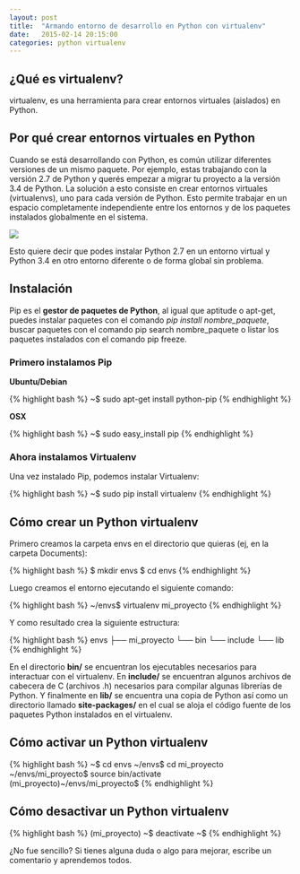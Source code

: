 ```yaml
---
layout: post
title:  "Armando entorno de desarrollo en Python con virtualenv"
date:   2015-02-14 20:15:00
categories: python virtualenv
---
```

## ¿Qué es virtualenv?

virtualenv, es una herramienta para crear entornos virtuales (aislados) en Python.

## Por qué crear entornos virtuales en Python

Cuando se está desarrollando con Python, es común utilizar diferentes versiones de un mismo paquete. Por ejemplo, estas trabajando con la versión 2.7 de Python y querés empezar a migrar tu proyecto a la versión 3.4 de Python. La solución a esto consiste en crear entornos virtuales (virtualenvs), uno para cada versión de Python. Esto permite trabajar en un espacio completamente independiente entre los entornos y de los paquetes instalados globalmente en el sistema.

<img src="{{ site.url }}/assets/virtualenv.gif" class="center">

Esto quiere decir que podes instalar Python 2.7 en un entorno virtual y Python 3.4 en otro entorno diferente o de forma global sin problema.

## Instalación

Pip es el **gestor de paquetes de Python**, al igual que aptitude o apt-get, puedes instalar paquetes con el comando *pip install nombre_paquete*, buscar paquetes con el comando pip search nombre_paquete o listar los paquetes instalados con el comando pip freeze.

### Primero instalamos Pip

**Ubuntu/Debian**

{% highlight bash %}
~$ sudo apt-get install python-pip
{% endhighlight %}

**OSX**

{% highlight bash %}
~$ sudo easy_install pip
{% endhighlight %}

### Ahora instalamos Virtualenv

Una vez instalado Pip, podemos instalar Virtualenv:

{% highlight bash %}
~$ sudo pip install virtualenv
{% endhighlight %}

## Cómo crear un Python virtualenv

Primero creamos la carpeta envs en el directorio que quieras (ej, en la carpeta Documents):

{% highlight bash %}
$ mkdir envs
$ cd envs
{% endhighlight %}

Luego creamos el entorno ejecutando el siguiente comando:

{% highlight bash %}
~/envs$ virtualenv mi_proyecto
{% endhighlight %}

Y como resultado crea la siguiente estructura:

{% highlight bash %}
envs
  ├── mi_proyecto
        └── bin
        └── include
        └── lib
{% endhighlight %}

En el directorio **bin/** se encuentran los ejecutables necesarios para interactuar con el virtualenv. En **include/** se encuentran algunos archivos de cabecera de C (archivos .h) necesarios para compilar algunas librerías de Python. Y finalmente en **lib/** se encuentra una copia de Python así como un directorio llamado **site-packages/** en el cual se aloja el código fuente de los paquetes Python instalados en el virtualenv.

## Cómo activar un Python virtualenv

{% highlight bash %}
~$ cd envs
~/envs$ cd mi_proyecto
~/envs/mi_proyecto$ source bin/activate
(mi_proyecto)~/envs/mi_proyecto$
{% endhighlight %}

## Cómo desactivar un Python virtualenv

{% highlight bash %}
(mi_proyecto) ~$ deactivate
~$
{% endhighlight %}

¿No fue sencillo?
Si tienes alguna duda o algo para mejorar, escribe un comentario y aprendemos todos.